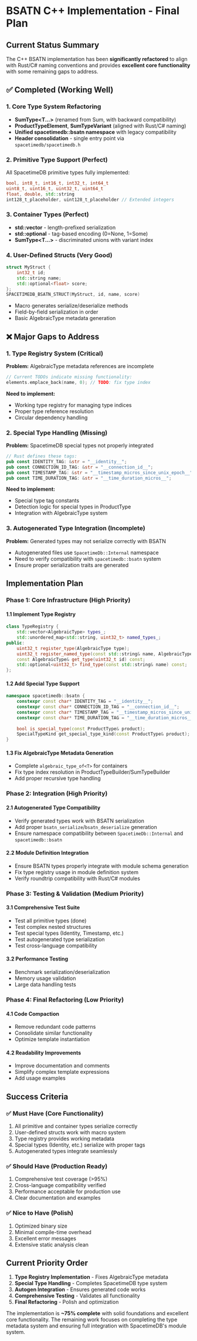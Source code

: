 # BSATN C++ Implementation - Final Plan

## Current Status Summary

The C++ BSATN implementation has been **significantly refactored** to align with Rust/C# naming conventions and provides **excellent core functionality** with some remaining gaps to address.

## ✅ Completed (Working Well)

### 1. Core Type System Refactoring
- **SumType<T...>** (renamed from Sum, with backward compatibility)
- **ProductTypeElement**, **SumTypeVariant** (aligned with Rust/C# naming)
- **Unified spacetimedb::bsatn namespace** with legacy compatibility
- **Header consolidation** - single entry point via `spacetimedb/spacetimedb.h`

### 2. Primitive Type Support (Perfect)
All SpacetimeDB primitive types fully implemented:
```cpp
bool, int8_t, int16_t, int32_t, int64_t
uint8_t, uint16_t, uint32_t, uint64_t
float, double, std::string
int128_t_placeholder, uint128_t_placeholder // Extended integers
```

### 3. Container Types (Perfect)
- **std::vector<T>** - length-prefixed serialization
- **std::optional<T>** - tag-based encoding (0=None, 1=Some)
- **SumType<T...>** - discriminated unions with variant index

### 4. User-Defined Structs (Very Good)
```cpp
struct MyStruct {
    int32_t id;
    std::string name;
    std::optional<float> score;
};
SPACETIMEDB_BSATN_STRUCT(MyStruct, id, name, score)
```
- Macro generates serialize/deserialize methods
- Field-by-field serialization in order
- Basic AlgebraicType metadata generation

## ❌ Major Gaps to Address

### 1. Type Registry System (Critical)
**Problem:** AlgebraicType metadata references are incomplete
```cpp
// Current TODOs indicate missing functionality:
elements.emplace_back(name, 0); // TODO: fix type index
```

**Need to implement:**
- Working type registry for managing type indices
- Proper type reference resolution
- Circular dependency handling

### 2. Special Type Handling (Missing)
**Problem:** SpacetimeDB special types not properly integrated
```rust
// Rust defines these tags:
pub const IDENTITY_TAG: &str = "__identity__";
pub const CONNECTION_ID_TAG: &str = "__connection_id__";
pub const TIMESTAMP_TAG: &str = "__timestamp_micros_since_unix_epoch__";
pub const TIME_DURATION_TAG: &str = "__time_duration_micros__";
```

**Need to implement:**
- Special type tag constants
- Detection logic for special types in ProductType
- Integration with AlgebraicType system

### 3. Autogenerated Type Integration (Incomplete)
**Problem:** Generated types may not serialize correctly with BSATN
- Autogenerated files use `SpacetimeDb::Internal` namespace
- Need to verify compatibility with `spacetimedb::bsatn` system
- Ensure proper serialization traits are generated

## Implementation Plan

### Phase 1: Core Infrastructure (High Priority)

#### 1.1 Implement Type Registry
```cpp
class TypeRegistry {
    std::vector<AlgebraicType> types_;
    std::unordered_map<std::string, uint32_t> named_types_;
public:
    uint32_t register_type(AlgebraicType type);
    uint32_t register_named_type(const std::string& name, AlgebraicType type);
    const AlgebraicType& get_type(uint32_t id) const;
    std::optional<uint32_t> find_type(const std::string& name) const;
};
```

#### 1.2 Add Special Type Support
```cpp
namespace spacetimedb::bsatn {
    constexpr const char* IDENTITY_TAG = "__identity__";
    constexpr const char* CONNECTION_ID_TAG = "__connection_id__";
    constexpr const char* TIMESTAMP_TAG = "__timestamp_micros_since_unix_epoch__";
    constexpr const char* TIME_DURATION_TAG = "__time_duration_micros__";
    
    bool is_special_type(const ProductType& product);
    SpecialTypeKind get_special_type_kind(const ProductType& product);
}
```

#### 1.3 Fix AlgebraicType Metadata Generation
- Complete `algebraic_type_of<T>` for containers
- Fix type index resolution in ProductTypeBuilder/SumTypeBuilder
- Add proper recursive type handling

### Phase 2: Integration (High Priority)

#### 2.1 Autogenerated Type Compatibility
- Verify generated types work with BSATN serialization
- Add proper `bsatn_serialize`/`bsatn_deserialize` generation
- Ensure namespace compatibility between `SpacetimeDb::Internal` and `spacetimedb::bsatn`

#### 2.2 Module Definition Integration
- Ensure BSATN types properly integrate with module schema generation
- Fix type registry usage in module definition system
- Verify roundtrip compatibility with Rust/C# modules

### Phase 3: Testing & Validation (Medium Priority)

#### 3.1 Comprehensive Test Suite
- Test all primitive types (done)
- Test complex nested structures
- Test special types (Identity, Timestamp, etc.)
- Test autogenerated type serialization
- Test cross-language compatibility

#### 3.2 Performance Testing
- Benchmark serialization/deserialization
- Memory usage validation
- Large data handling tests

### Phase 4: Final Refactoring (Low Priority)

#### 4.1 Code Compaction
- Remove redundant code patterns
- Consolidate similar functionality
- Optimize template instantiation

#### 4.2 Readability Improvements
- Improve documentation and comments
- Simplify complex template expressions
- Add usage examples

## Success Criteria

### ✅ Must Have (Core Functionality)
1. All primitive and container types serialize correctly
2. User-defined structs work with macro system
3. Type registry provides working metadata
4. Special types (Identity, etc.) serialize with proper tags
5. Autogenerated types integrate seamlessly

### ✅ Should Have (Production Ready)
1. Comprehensive test coverage (>95%)
2. Cross-language compatibility verified
3. Performance acceptable for production use
4. Clear documentation and examples

### ✅ Nice to Have (Polish)
1. Optimized binary size
2. Minimal compile-time overhead
3. Excellent error messages
4. Extensive static analysis clean

## Current Priority Order

1. **Type Registry Implementation** - Fixes AlgebraicType metadata
2. **Special Type Handling** - Completes SpacetimeDB type system
3. **Autogen Integration** - Ensures generated code works
4. **Comprehensive Testing** - Validates all functionality
5. **Final Refactoring** - Polish and optimization

The implementation is **~75% complete** with solid foundations and excellent core functionality. The remaining work focuses on completing the type metadata system and ensuring full integration with SpacetimeDB's module system.